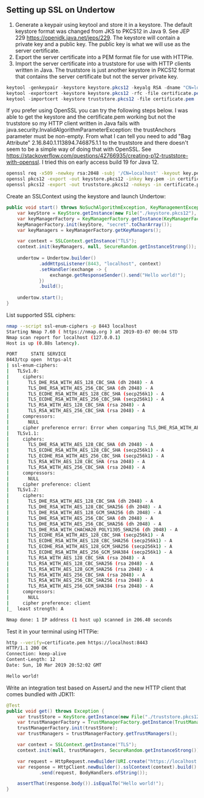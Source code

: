 ## Setting up SSL on Undertow

1. Generate a keypair using keytool and store it in a keystore. The default keystore format was changed from JKS to PKCS12 in Java 9. See JEP 229 https://openjdk.java.net/jeps/229. The keystore will contain a private key and a public key. The public key is what we will use as the server certificate.
2. Export the server certificate into a PEM format file for use with HTTPie.
3. Import the server certificate into a truststore for use with HTTP clients written in Java. The truststore is just another keystore in PKCS12 format that contains the server certificate but not the server private key.

```Powershell
keytool -genkeypair -keystore keystore.pkcs12 -keyalg RSA -dname "CN=localhost"
keytool -exportcert -keystore keystore.pkcs12 -rfc -file certificate.pem
keytool -importcert -keystore truststore.pkcs12 -file certificate.pem
```

If you prefer using OpenSSL you can try the following steps below. I was able to get the keystore and the certificate.pem working but not the truststore so my HTTP client written in Java fails with java.security.InvalidAlgorithmParameterException: the trustAnchors parameter must be non-empty. From what I can tell you need to add "Bag Attribute" 2.16.840.1.113894.746875.1.1 to the truststore and there doesn't seem to be a simple way of doing that with OpenSSL. See https://stackoverflow.com/questions/42766935/creating-p12-truststore-with-openssl. I tried this on early access build 19 for Java 12.
```Bash
openssl req -x509 -newkey rsa:2048 -subj '/CN=localhost' -keyout key.pem -out certificate.pem
openssl pkcs12 -export -out keystore.pkcs12 -inkey key.pem -in certificate.pem
openssl pkcs12 -export -out truststore.pkcs12 -nokeys -in certificate.pem
```

Create an SSLContext using the keystore and launch Undertow:
```Java
public void start() throws NoSuchAlgorithmException, KeyManagementException, KeyStoreException, CertificateException, IOException, UnrecoverableKeyException {
    var keyStore = KeyStore.getInstance(new File("./keystore.pkcs12"), "secret".toCharArray());
    var keyManagerFactory = KeyManagerFactory.getInstance(KeyManagerFactory.getDefaultAlgorithm());
    keyManagerFactory.init(keyStore, "secret".toCharArray());
    var keyManagers = keyManagerFactory.getKeyManagers();

    var context = SSLContext.getInstance("TLS");
    context.init(keyManagers, null, SecureRandom.getInstanceStrong());
    
    undertow = Undertow.builder()
            .addHttpsListener(8443, "localhost", context)
            .setHandler(exchange -> {
                exchange.getResponseSender().send("Hello world!");
            })
            .build();
    
    undertow.start();
}
```

List supported SSL ciphers:
```Bash
nmap --script ssl-enum-ciphers -p 8443 localhost
Starting Nmap 7.60 ( https://nmap.org ) at 2019-03-07 00:04 STD
Nmap scan report for localhost (127.0.0.1)
Host is up (0.88s latency).

PORT     STATE SERVICE
8443/tcp open  https-alt
| ssl-enum-ciphers:
|   TLSv1.0:
|     ciphers:
|       TLS_DHE_RSA_WITH_AES_128_CBC_SHA (dh 2048) - A
|       TLS_DHE_RSA_WITH_AES_256_CBC_SHA (dh 2048) - A
|       TLS_ECDHE_RSA_WITH_AES_128_CBC_SHA (secp256k1) - A
|       TLS_ECDHE_RSA_WITH_AES_256_CBC_SHA (secp256k1) - A
|       TLS_RSA_WITH_AES_128_CBC_SHA (rsa 2048) - A
|       TLS_RSA_WITH_AES_256_CBC_SHA (rsa 2048) - A
|     compressors:
|       NULL
|     cipher preference error: Error when comparing TLS_DHE_RSA_WITH_AES_128_CBC_SHA and TLS_DHE_RSA_WITH_AES_256_CBC_SHA
|   TLSv1.1:
|     ciphers:
|       TLS_DHE_RSA_WITH_AES_128_CBC_SHA (dh 2048) - A
|       TLS_ECDHE_RSA_WITH_AES_128_CBC_SHA (secp256k1) - A
|       TLS_ECDHE_RSA_WITH_AES_256_CBC_SHA (secp256k1) - A
|       TLS_RSA_WITH_AES_128_CBC_SHA (rsa 2048) - A
|       TLS_RSA_WITH_AES_256_CBC_SHA (rsa 2048) - A
|     compressors:
|       NULL
|     cipher preference: client
|   TLSv1.2:
|     ciphers:
|       TLS_DHE_RSA_WITH_AES_128_CBC_SHA (dh 2048) - A
|       TLS_DHE_RSA_WITH_AES_128_CBC_SHA256 (dh 2048) - A
|       TLS_DHE_RSA_WITH_AES_128_GCM_SHA256 (dh 2048) - A
|       TLS_DHE_RSA_WITH_AES_256_CBC_SHA (dh 2048) - A
|       TLS_DHE_RSA_WITH_AES_256_CBC_SHA256 (dh 2048) - A
|       TLS_DHE_RSA_WITH_CHACHA20_POLY1305_SHA256 (dh 2048) - A
|       TLS_ECDHE_RSA_WITH_AES_128_CBC_SHA (secp256k1) - A
|       TLS_ECDHE_RSA_WITH_AES_128_CBC_SHA256 (secp256k1) - A
|       TLS_ECDHE_RSA_WITH_AES_128_GCM_SHA256 (secp256k1) - A
|       TLS_ECDHE_RSA_WITH_AES_256_GCM_SHA384 (secp256k1) - A
|       TLS_RSA_WITH_AES_128_CBC_SHA (rsa 2048) - A
|       TLS_RSA_WITH_AES_128_CBC_SHA256 (rsa 2048) - A
|       TLS_RSA_WITH_AES_128_GCM_SHA256 (rsa 2048) - A
|       TLS_RSA_WITH_AES_256_CBC_SHA (rsa 2048) - A
|       TLS_RSA_WITH_AES_256_CBC_SHA256 (rsa 2048) - A
|       TLS_RSA_WITH_AES_256_GCM_SHA384 (rsa 2048) - A
|     compressors:
|       NULL
|     cipher preference: client
|_  least strength: A

Nmap done: 1 IP address (1 host up) scanned in 206.40 seconds
```

Test it in your terminal using HTTPie:
```Bash
http --verify=certificate.pem https://localhost:8443
HTTP/1.1 200 OK
Connection: keep-alive
Content-Length: 12
Date: Sun, 10 Mar 2019 20:52:02 GMT

Hello world!
```

Write an integration test based on AssertJ and the new HTTP client that comes bundled with JDK11:
```Java
@Test
public void get() throws Exception {
    var trustStore = KeyStore.getInstance(new File("./truststore.pkcs12"), "secret".toCharArray());
    var trustManagerFactory = TrustManagerFactory.getInstance(TrustManagerFactory.getDefaultAlgorithm());
    trustManagerFactory.init(trustStore);
    var trustManagers = trustManagerFactory.getTrustManagers();

    var context = SSLContext.getInstance("TLS");
    context.init(null, trustManagers, SecureRandom.getInstanceStrong());

    var request = HttpRequest.newBuilder(URI.create("https://localhost:8443")).build();
    var response = HttpClient.newBuilder().sslContext(context).build()
            .send(request, BodyHandlers.ofString());

    assertThat(response.body()).isEqualTo("Hello world!");
}
```
